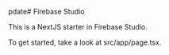 pdate# Firebase Studio

This is a NextJS starter in Firebase Studio.

To get started, take a look at src/app/page.tsx.
